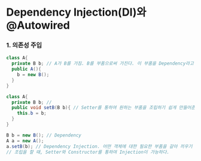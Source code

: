 Dependency Injection(DI)와 @Autowired
=====================================
<h3>1. 의존성 주입</h3>

```java
class A{
  private B b; // A가 B를 가짐. B를 부품으로써 가진다. 이 부품을 Dependency라고 한다. A는 B에 종속된다. 일체형이다. 즉, 결합도가 높아진다.
  public A(){
    b = new B();
  }
}
```
```java
class A{
  private B b; // 
  public void setB(B b){ // Setter를 통하여 원하는 부품을 조립하기 쉽게 만들어준다. 즉, 일체형보다 결합도가 더 낮아진다(느슨한 결합).
    this.b = b;
  }
}

B b = new B(); // Dependency
A a = new A();
a.setB(b); // Dependency Injection. 어떤 객체에 대한 필요한 부품을 갈아 끼우기 유연하다. 원하는대로 조립이 가능해진다. 프로그램이 더 유연해진다.
// 조립을 할 때, Setter와 Constructor를 통하여 Injection이 가능하다.
```
